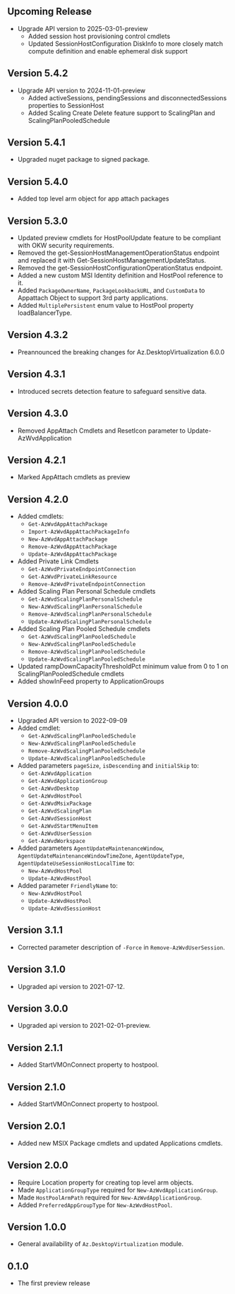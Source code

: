 <!--
    Please leave this section at the top of the change log.

    Changes for the upcoming release should go under the section titled "Upcoming Release", and should adhere to the following format:

    ## Upcoming Release
    * Overview of change #1
        - Additional information about change #1
    * Overview of change #2
        - Additional information about change #2
        - Additional information about change #2
    * Overview of change #3
    * Overview of change #4
        - Additional information about change #4

    ## YYYY.MM.DD - Version X.Y.Z (Previous Release)
    * Overview of change #1
        - Additional information about change #1
-->
## Upcoming Release
* Upgrade API version to 2025-03-01-preview
    - Added session host provisioning control cmdlets
    - Updated SessionHostConfiguration DiskInfo to more closely match compute definition and enable ephemeral disk support

## Version 5.4.2
* Upgrade API version to 2024-11-01-preview
    - Added activeSessions, pendingSessions and disconnectedSessions properties to SessionHost
    - Added Scaling Create Delete feature support to ScalingPlan and ScalingPlanPooledSchedule

## Version 5.4.1
* Upgraded nuget package to signed package.

## Version 5.4.0
* Added top level arm object for app attach packages

## Version 5.3.0
* Updated preview cmdlets for HostPoolUpdate feature to be compliant with OKW security requirements.
* Removed the get-SessionHostManagementOperationStatus endpoint and replaced it with Get-SessionHostManagementUpdateStatus.
* Removed the get-SessionHostConfigurationOperationStatus endpoint.
* Added a new custom MSI Identity definition and HostPool reference to it.
* Added `PackageOwnerName`, `PackageLookbackURL`, and `CustomData` to Appattach Object to support 3rd party applications.
* Added `MultiplePersistent` enum value to HostPool property loadBalancerType.

## Version 4.3.2
* Preannounced the breaking changes for Az.DesktopVirtualization 6.0.0

## Version 4.3.1
* Introduced secrets detection feature to safeguard sensitive data.

## Version 4.3.0
* Removed AppAttach Cmdlets and ResetIcon parameter to Update-AzWvdApplication

## Version 4.2.1
* Marked AppAttach cmdlets as preview

## Version 4.2.0
* Added cmdlets:
    - `Get-AzWvdAppAttachPackage`
    - `Import-AzWvdAppAttachPackageInfo`
    - `New-AzWvdAppAttachPackage`
    - `Remove-AzWvdAppAttachPackage`
    - `Update-AzWvdAppAttachPackage`
* Added Private Link Cmdlets
    - `Get-AzWvdPrivateEndpointConnection`
    - `Get-AzWvdPrivateLinkResource`
    - `Remove-AzWvdPrivateEndpointConnection`
* Added Scaling Plan Personal Schedule cmdlets
    - `Get-AzWvdScalingPlanPersonalSchedule`
    - `New-AzWvdScalingPlanPersonalSchedule`
    - `Remove-AzWvdScalingPlanPersonalSchedule`
    - `Update-AzWvdScalingPlanPersonalSchedule`
* Added Scaling Plan Pooled Schedule cmdlets
    - `Get-AzWvdScalingPlanPooledSchedule`
    - `New-AzWvdScalingPlanPooledSchedule`
    - `Remove-AzWvdScalingPlanPooledSchedule`
    - `Update-AzWvdScalingPlanPooledSchedule`
* Updated rampDownCapacityThresholdPct minimum value from 0 to 1 on ScalingPlanPooledSchedule cmdlets
* Added showInFeed property to ApplicationGroups

## Version 4.0.0
* Upgraded API version to 2022-09-09
* Added cmdlet:
    - `Get-AzWvdScalingPlanPooledSchedule`
    - `New-AzWvdScalingPlanPooledSchedule`
    - `Remove-AzWvdScalingPlanPooledSchedule`
    - `Update-AzWvdScalingPlanPooledSchedule`
* Added parameters `pageSize`, `isDescending` and `initialSkip` to:
    - `Get-AzWvdApplication`
    - `Get-AzWvdApplicationGroup`
    - `Get-AzWvdDesktop`
    - `Get-AzWvdHostPool`
    - `Get-AzWvdMsixPackage`
    - `Get-AzWvdScalingPlan`
    - `Get-AzWvdSessionHost`
    - `Get-AzWvdStartMenuItem`
    - `Get-AzWvdUserSession`
    - `Get-AzWvdWorkspace`
* Added parameters `AgentUpdateMaintenanceWindow`, `AgentUpdateMaintenanceWindowTimeZone`, `AgentUpdateType`, `AgentUpdateUseSessionHostLocalTime` to:
    - `New-AzWvdHostPool`
    - `Update-AzWvdHostPool`
* Added parameter `FriendlyName` to:
    - `New-AzWvdHostPool`
    - `Update-AzWvdHostPool`
    - `Update-AzWvdSessionHost`

## Version 3.1.1
* Corrected parameter description of `-Force` in `Remove-AzWvdUserSession`.

## Version 3.1.0
* Upgraded api version to 2021-07-12.

## Version 3.0.0
* Upgraded api version to 2021-02-01-preview.

## Version 2.1.1
* Added StartVMOnConnect property to hostpool.

## Version 2.1.0
* Added StartVMOnConnect property to hostpool.

## Version 2.0.1
* Added new MSIX Package cmdlets and updated Applications cmdlets.

## Version 2.0.0
* Require Location property for creating top level arm objects.
* Made `ApplicationGroupType` required for `New-AzWvdApplicationGroup`.
* Made `HostPoolArmPath` required for `New-AzWvdApplicationGroup`.
* Added `PreferredAppGroupType` for `New-AzWvdHostPool`.

## Version 1.0.0
* General availability of `Az.DesktopVirtualization` module.

## 0.1.0
* The first preview release
